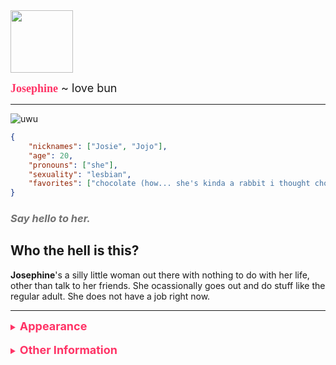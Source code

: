 <img src="https://cdn.discordapp.com/attachments/985729434164297748/1178141834988494928/josephine.gif?ex=65751116" width="100"/>

<font size="4"><span style="color:#ff3366;font-family:Comic Sans MS">**Josephine**</span> ~ love bun</font>

---
![uwu](https://cdn.discordapp.com/attachments/985729434164297748/1178153144115544105/josephine.png)
```json
{
    "nicknames": ["Josie", "Jojo"],
    "age": 20,
    "pronouns": ["she"],
    "sexuality": "lesbian",
    "favorites": ["chocolate (how... she's kinda a rabbit i thought chocolate was bad for them)", "love", "affection", "hot pink"]
}
```
### *<span style="color:#717171">Say hello to her.</span>*
## Who the hell is this?
**Josephine**'s a silly little woman out there with nothing to do with her life, other than talk to her friends. She ocassionally goes out and do stuff like the regular adult. She does not have a job right now.

---
<details>
<summary style="color:#ff3366"><font size="4"><b>Appearance</b></font></summary>

She has rose brown fluffy hair, bright blue eyes with weird letters in them, and somewhat pink skin, but that may be because of my art style.
She wears a hot pink... uhh... hoodie??? It doesn't have any pockets though, so I don't know; and also black shorts (not black in my style due to the limited palette rule) with one white stripe with shoes to match; kinda cute.

No, she's never gonna wear brown contacts.
</details>
­
<details>
<summary style="color:#ff3366"><font size="4"><b>Other Information</b></font></summary>

- The symbols in her eyes will light up when in an "overwhelmed" state, like being nervous or scared, not exactly when actually overwhelmed tho.
- She runs a *teeny tiny* bit faster than the average human. She can also jump a bit higher. Don't blame me, blame [Geometry Dash](https://store.steampowered.com/app/322170/).
<img src="https://cdn.discordapp.com/attachments/985729434164297748/1178826056266940437/fuck.png" width="20"/>

- She's a bit shy, and doesn't talk much; doesn't mean she doesn't like you though.
- She got her eye symbols from ██████████████████████████████████████████████████████████████████ (will be explained in the future)
</details>
